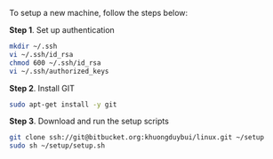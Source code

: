To setup a new machine, follow the steps below:

__Step 1__. Set up authentication
```sh
mkdir ~/.ssh
vi ~/.ssh/id_rsa
chmod 600 ~/.ssh/id_rsa
vi ~/.ssh/authorized_keys
```

__Step 2__. Install GIT
```sh
sudo apt-get install -y git
```

__Step 3__. Download and run the setup scripts
```sh
git clone ssh://git@bitbucket.org:khuongduybui/linux.git ~/setup
sudo sh ~/setup/setup.sh
```
